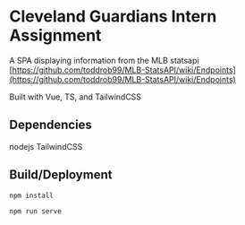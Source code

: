 # Cleveland Guardians Intern Assignment
A SPA displaying information from the MLB statsapi [https://github.com/toddrob99/MLB-StatsAPI/wiki/Endpoints](https://github.com/toddrob99/MLB-StatsAPI/wiki/Endpoints)

Built with Vue, TS, and TailwindCSS

## Dependencies
nodejs
TailwindCSS

## Build/Deployment
```
npm install
```
```
npm run serve
```